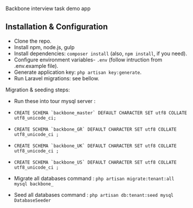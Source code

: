 Backbone interview task demo app


## Installation & Configuration
- Clone the repo.
- Install npm, node.js, gulp
- Install dependencies: ```composer install``` (also, ```npm install```, if you need).
- Configure environment variables- ```.env``` (follow intruction from .env.example file).
- Generate application key: ```php artisan key:generate```.
- Run Laravel migrations: see bellow.

Migration & seeding steps:
- Run these into tour mysql server :
- ```CREATE SCHEMA `backbone_master` DEFAULT CHARACTER SET utf8 COLLATE utf8_unicode_ci;```
- ```CREATE SCHEMA `backbone_GR` DEFAULT CHARACTER SET utf8 COLLATE utf8_unicode_ci ;```
- ```CREATE SCHEMA `backbone_UK` DEFAULT CHARACTER SET utf8 COLLATE utf8_unicode_ci ;```
- ```CREATE SCHEMA `backbone_US` DEFAULT CHARACTER SET utf8 COLLATE utf8_unicode_ci ;```
  
- Migrate all databases command : ```php artisan migrate:tenant:all mysql backbone_```
- Seed all databases command : ```php artisan db:tenant:seed mysql DatabaseSeeder```
